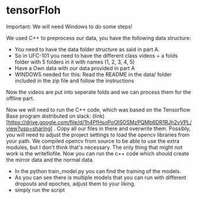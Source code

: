 # tensorFloh

Important: We will need Windows to do some steps!

We used C++ to preprocess our data, you have the following data structure:
  - You need to have the data folder structure as said in part A. 
  - So in UFC-101 you need to have the different class videos + a folds folder with 5 folders in it with names (1, 2, 3, 4, 5)
  - Have a Own data with our data provided in part A
  - WINDOWS needed for this: Read the README in the data/ folder included in the zip file and follow the instructions

Now the videos are put into seperate folds and we can process them for the offline part.
 
Now we will need to run the C++ code, which was based on the Tensorflow Base program distributed on slack: (link)[https://drive.google.com/file/d/1h4PfHsoPoOISOSMzPQMb6DR1RJh2vVPL/view?usp=sharing] . Copy all our files in there and overwrite them. Possibly, you will need to adjust the project settings to load the opencv libraries from your path. We compiled opencv from source to be able to use the extra modules, but I don't think that's necessary. The only thing that might not work is the writeflofile. Now you can run the c++ code which should create the mirror data and the normal data.
  - In the python train_model.py you can find the training of the models. 
  - As you can see there is multiple models that you can run with different dropouts and epoches, adjust them to your liking.
  - simply run the script
